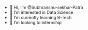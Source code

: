 - 👋 Hi, I’m @Subhranshu-sekhar-Patra
- 👀 I’m interested in Data Science
- 🌱 I’m currently learning B-Tech 
- 💞️ I’m looking to internship


<!---
Subhranshu-sekhar-Patra/Subhranshu-sekhar-Patra is a ✨ special ✨ repository because its `README.md` (this file) appears on your GitHub profile.
You can click the Preview link to take a look at your changes.
--->
